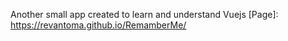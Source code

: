 Another small app created to learn and understand Vuejs
[Page]: https://revantoma.github.io/RemamberMe/
